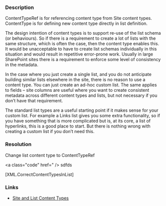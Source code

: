 ﻿---
Title: Avoid list content types
FileName: resp515201.html
---
### Description
ContentTypeRef is for referencing content type from Site content types.
ContentType is for defining new content type directly in list definition.

The design intention of content types is to support re-use of the list schema (or behaviours). So if there is a requirement to create a lot of lists with the same structure, which is often the case, then the content type enables this. It would be unacceptable to have to create list schemas individually in this situation and would result in repetitive error-prone work. Usually in large SharePoint sites there is a requirement to enforce some level of consistency in the metadata.

In the case where you just create a single list, and you do not anticipate building similar lists elsewhere in the site, there is no reason to use a content type. You can just create an ad-hoc custom list. The same applies to fields – site columns are useful where you want to create consistent metadata across different content types and lists, but not necessary if you don’t have that requirement.

The standard list types are a useful starting point if it makes sense for your custom list. For example a Links list gives you some extra functionality, so if you have something that is more complicated but is, at its core, a list of hyperlinks, this is a good place to start. But there is nothing wrong with creating a custom list if you don’t need this.

### Resolution
Change list content type to ContentTypeRef

<a class="code" href=" />
sdfds
</a>

[XML.CorrectContentTypesInList]

### Links
- [Site and List Content Types](https://msdn.microsoft.com/en-us/library/office/ms463016(v=office.14).aspx)
